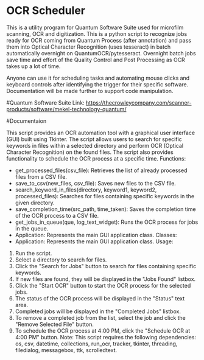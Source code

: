 # OCR Scheduler
This is a utility program for Quantum Software Suite used for microfilm scanning, OCR and digitization. This is a python script to recognize jobs ready for OCR coming from Quantum Process (after annotation) and pass them into Optical Character Recognition (uses tesseract) in batch automatically overnight on QuantumOCR/pytesseract. Overnight batch jobs save time and effort of the Quality Control and Post Processing as OCR takes up a lot of time.

Anyone can use it for scheduling tasks and automating mouse clicks and keyboard controls after identifying the trigger for their specific software. Documentation will be made further to support code manipulation.



#Quantum Software Suite
Link: https://thecrowleycompany.com/scanner-products/software/mekel-technology-quantum/

#Documentaion

This script provides an OCR automation tool with a graphical user interface (GUI) built using Tkinter.
The script allows users to search for specific keywords in files within a selected directory and perform OCR (Optical Character Recognition) on the found files.
The script also provides functionality to schedule the OCR process at a specific time.
Functions:
- get_processed_files(csv_file): Retrieves the list of already processed files from a CSV file.
- save_to_csv(new_files, csv_file): Saves new files to the CSV file.
- search_keyword_in_files(directory, keyword1, keyword2, processed_files): Searches for files containing specific keywords in the given directory.
- save_completion_time(src_path, time_taken): Saves the completion time of the OCR process to a CSV file.
- get_jobs_in_queue(que, log_text_widget): Runs the OCR process for jobs in the queue.
- Application: Represents the main GUI application class.
Classes:
- Application: Represents the main GUI application class.
Usage:
1. Run the script.
2. Select a directory to search for files.
3. Click the "Search for Jobs" button to search for files containing specific keywords.
4. If new files are found, they will be displayed in the "Jobs Found" listbox.
5. Click the "Start OCR" button to start the OCR process for the selected jobs.
6. The status of the OCR process will be displayed in the "Status" text area.
7. Completed jobs will be displayed in the "Completed Jobs" listbox.
8. To remove a completed job from the list, select the job and click the "Remove Selected File" button.
9. To schedule the OCR process at 4:00 PM, click the "Schedule OCR at 4:00 PM" button.
Note: This script requires the following dependencies: os, csv, datetime, collections, run_ocr, tracker, tkinter, threading, filedialog, messagebox, ttk, scrolledtext.
